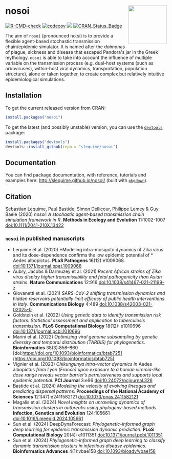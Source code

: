 nosoi <img src="man/figures/logo.png" align="right" alt="" width="120" />
===============
<!-- badges: start -->
[![R-CMD-check](https://github.com/slequime/nosoi/actions/workflows/R-CMD-check.yaml/badge.svg)](https://github.com/slequime/nosoi/actions/workflows/R-CMD-check.yaml)
[![codecov](https://codecov.io/gh/slequime/nosoi/branch/master/graph/badge.svg)](https://codecov.io/gh/slequime/nosoi)
[![](https://img.shields.io/github/license/slequime/nosoi)](http://slequime.github.io/nosoi/)
[![CRAN\_Status\_Badge](https://www.r-pkg.org/badges/version/nosoi)](https://cran.r-project.org/package=nosoi)
<!-- badges: end -->

The aim of `nosoi` (pronounced no.si) is to provide a flexible agent-based stochastic transmission chain/epidemic simulator. It is named after the *daimones* of plague, sickness and disease that escaped Pandora's jar in the Greek mythology. `nosoi` is able to take into account the influence of multiple variable on the transmission process (e.g. dual-host systems (such as arboviruses), within-host viral dynamics, transportation, population structure), alone or taken together, to create complex but relatively intuitive epidemiological simulations.

## Installation
To get the current released version from CRAN:
```R
install.packages("nosoi")
```

To get the latest (and possibly unstable) version, you can use the [`devtools`](https://github.com/hadley/devtools) package:
```R
install.packages("devtools")
devtools::install_github(repo = "slequime/nosoi")
```

## Documentation

You can find package documentation, with reference, tutorials and examples here: http://slequime.github.io/nosoi/ (built with [`pkgdown`](https://github.com/hadley/pkgdown)).

## Citation

Sebastian Lequime, Paul Bastide, Simon Dellicour, Philippe Lemey & Guy Baele (2020) *nosoi: A stochastic agent-based transmission chain simulation framework in R*. **Methods in Ecology and Evolution** 11:1002-1007 [doi:10.1111/2041-210X.13422](https://besjournals.onlinelibrary.wiley.com/doi/full/10.1111/2041-210X.13422)

### `nosoi` in published manuscripts

* Lequime et al. (2020) *Modeling intra-mosquito dynamics of Zika virus and its dose-dependence confirms the low epidemic potential of * Aedes albopictus. **PLoS Pathogens** 16(12):e1009068. [doi:10.1371/journal.ppat.1009068](https://doi.org/10.1371/journal.ppat.1009068)
* Aubry, Jacobs & Darmuzey et al. (2021) *Recent African strains of Zika virus display higher transmissibility and fetal pathogenicity than Asian strains*. **Nature Communications** 12:916 [doi:10.1038/s41467-021-21199-z](https://doi.org/10.1038/s41467-021-21199-z)
* Giovanetti et al. (2021) *SARS-CoV-2 shifting transmission dynamics and hidden reservoirs potentially limit efficacy of public health interventions in Italy*. **Communications Biology** 4:489 [doi:10.1038/s42003-021-02025-0](https://doi.org/10.1038/s42003-021-02025-0)
* Goldstein et al. (2022) *Using genetic data to identify transmission risk factors: Statistical assessment and application to tuberculosis transmission*. **PLoS Computational Biology** 18(12): e1010696 [doi:10.1371/journal.pcbi.1010696](https://doi.org/10.1371/journal.pcbi.1010696)
* Marini et al. (2022) *Optimizing viral genome subsampling by genetic diversity and temporal distribution (TARDiS) for phylogenetics*. **Bioinformatics** 38(3):856–860 [doi:https://doi.org/10.1093/bioinformatics/btab725](https://doi.org/10.1093/bioinformatics/btab725)
* Vignier et al. (2023) *Chikungunya intra-vector dynamics in* Aedes albopictus *from Lyon (France) upon exposure to a human viremia-like dose range reveals vector barrier’s permissiveness and supports local epidemic potential*. **PCI Journal** 3:e96 [doi:10.24072/pcjournal.326](https://doi.org/10.24072/pcjournal.326)
* Bastide et al. (2024) *Modeling the velocity of evolving lineages and predicting dispersal patterns*. **Proceedings of the National Academy of Sciences**  121(47):e2411582121 [doi:10.1073/pnas.2411582121](https://doi.org/10.1073/pnas.2411582121)
* Magalis et al. (2024) *Novel insights on unraveling dynamics of transmission clusters in outbreaks using phylogeny-based methods* **Infection, Genetics and Evolution** 124:105661 [doi:10.1016/j.meegid.2024.105661](https://doi.org/10.1016/j.meegid.2024.105661)
* Sun et al. (2024) DeepDynaForecast: *Phylogenetic-informed graph deep learning for epidemic transmission dynamic prediction*. **PLoS Computational Biology** 20(4): e1011351 [doi:10.1371/journal.pcbi.1011351](https://doi.org/10.1371/journal.pcbi.1011351)
* Sun et al. (2024) *Phylogenetic-informed graph deep learning to classify dynamic transmission clusters in infectious disease epidemics*. **Bioinformatics Advances** 4(1):vbae158 [doi:10.1093/bioadv/vbae158](https://doi.org/10.1093/bioadv/vbae158)
